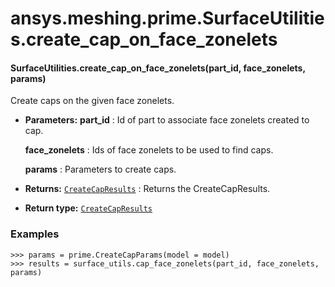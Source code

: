# ansys.meshing.prime.SurfaceUtilities.create_cap_on_face_zonelets

#### SurfaceUtilities.create_cap_on_face_zonelets(part_id, face_zonelets, params)

Create caps on the given face zonelets.

* **Parameters:**
  **part_id**
  : Id of part to associate face zonelets created to cap.

  **face_zonelets**
  : Ids of face zonelets to be used to find caps.

  **params**
  : Parameters to create caps.
* **Returns:**
  [`CreateCapResults`](ansys.meshing.prime.CreateCapResults.md#ansys.meshing.prime.CreateCapResults)
  : Returns the CreateCapResults.
* **Return type:**
  [`CreateCapResults`](ansys.meshing.prime.CreateCapResults.md#ansys.meshing.prime.CreateCapResults)

### Examples

```pycon
>>> params = prime.CreateCapParams(model = model)
>>> results = surface_utils.cap_face_zonelets(part_id, face_zonelets, params)
```

<!-- !! processed by numpydoc !! -->
